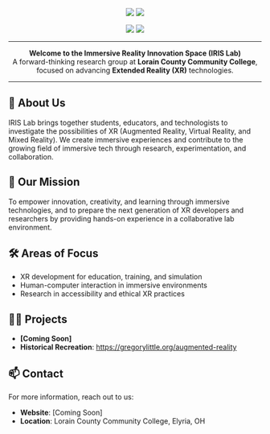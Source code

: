 <p align="center">
    <img src="https://github.com/user-attachments/assets/e25f717f-90b6-4395-b5b4-20d241910fbd#gh-light-mode-only"/>
    <img src="https://github.com/user-attachments/assets/d4fe295b-0765-499f-a8d4-c31188e86c84#gh-dark-mode-only"/>
</p>

<p align="center">
    <img src="https://komarev.com/ghpvc/?username=LCCC-IRIS-Lab&style=plastic&color=orange&label=Views"><img>
    <img src="https://badges.pufler.dev/visits/LCCC-IRIS-Lab/LCCC-IRIS-Lab?color=blue&logo=github" />
</p>

---

<p align="center">
  <strong>Welcome to the Immersive Reality Innovation Space (IRIS Lab)</strong><br>
  A forward-thinking research group at <strong>Lorain County Community College</strong>, focused on advancing <strong>Extended Reality (XR)</strong> technologies.
</p>

---

## 🚀 About Us

IRIS Lab brings together students, educators, and technologists to investigate the possibilities of XR (Augmented Reality, Virtual Reality, and Mixed Reality). We create immersive experiences and contribute to the growing field of immersive tech through research, experimentation, and collaboration.

## 🎯 Our Mission

To empower innovation, creativity, and learning through immersive technologies, and to prepare the next generation of XR developers and researchers by providing hands-on experience in a collaborative lab environment.

## 🛠️ Areas of Focus

- XR development for education, training, and simulation
- Human-computer interaction in immersive environments
- Research in accessibility and ethical XR practices

## 👷‍♂️ Projects

- **[Coming Soon]**
- **Historical Recreation**: https://gregorylittle.org/augmented-reality

## 📫 Contact

For more information, reach out to us:

- **Website**: [Coming Soon]
- **Location**: Lorain County Community College, Elyria, OH

